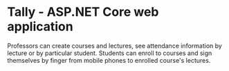 # Tally - ASP.NET Core web application

Professors can create courses and lectures, see attendance information by lecture or by particular student. Students can enroll to courses and sign themselves by finger from mobile phones to enrolled course's lectures.

